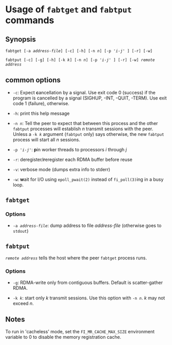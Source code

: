 # Usage of `fabtget` and `fabtput` commands

## Synopsis

`fabtget [-a `*`address-file`*`] [-c] [-h] [-n `*`n`*`] [-p '`*`i`*` - `*`j`*`' ] [-r] [-w]`

`fabtput [-c] [-g] [-h] [-k `*`k`*`] [-n `*`n`*`] [-p '`*`i`*` - `*`j`*`' ] [-r] [-w] `*`remote address`*

## common options

* `-c`: Expect **c**ancellation by a signal.  Use exit code 0 (success)
  if the program is cancelled by a signal (SIGHUP, -INT, -QUIT, -TERM).
  Use exit code 1 (failure), otherwise.

* `-h`: print this help message

* `-n `*`n`*: Tell the peer to expect that between this process and the
  other `fabtput` processes will establish *n* transmit sessions with the
  peer.  Unless a `-k `*`k`* argument (`fabtput` only) says otherwise,
  the new `fabtput` process will start all *n* sessions.

* `-p '`*`i`*` - `*`j`*`'`: **p**in worker threads to processors
  *i* through *j*

* `-r`: deregister/**r**eregister each RDMA buffer before reuse

* `-v`: verbose mode (dumps extra info to stderr)

* `-w`: **w**ait for I/O using `epoll_pwait(2)` instead of
  `fi_poll(3)`ing in a busy loop.

## `fabtget`

### Options

* `-a `*`address-file`*: dump address to file *address-file* (otherwise goes to `stdout`) 

## `fabtput`

*`remote address`* tells the host where the peer `fabtget` process
runs.

### Options

* `-g`: RDMA-write only from contiguous buffers.  Default is
  scatter-gather RDMA.

* `-k `*`k`*: start only *k* transmit sessions.  Use this option with
  `-n `*`n`*.  *k* may not exceed *n*.

## Notes

To run in 'cacheless' mode, set the `FI_MR_CACHE_MAX_SIZE` environment
variable to 0 to disable the memory registration cache.
